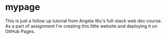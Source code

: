 # mypage
This is just a follow up tutorial from Angela Wu's full-stack web dev course. As a part of assignment I'm creating this little website and deploying it on GitHub Pages.
